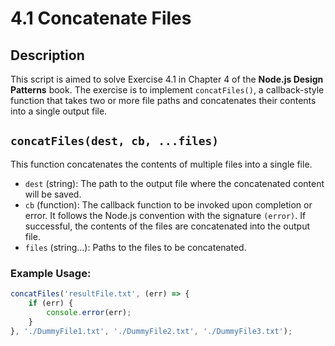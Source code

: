 # 4.1 Concatenate Files

## Description

This script is aimed to solve Exercise 4.1 in Chapter 4 of the __Node.js Design Patterns__ book. The exercise is to implement `concatFiles()`, a callback-style function that takes two or more file paths and concatenates their contents into a single output file.

## `concatFiles(dest, cb, ...files)`

This function concatenates the contents of multiple files into a single file.

- `dest` (string): The path to the output file where the concatenated content will be saved.
- `cb` (function): The callback function to be invoked upon completion or error. It follows the Node.js convention with the signature `(error)`. If successful, the contents of the files are concatenated into the output file.
- `files` (string...): Paths to the files to be concatenated.

### Example Usage:

```javascript
concatFiles('resultFile.txt', (err) => {
    if (err) {
        console.error(err);
    }
}, './DummyFile1.txt', './DummyFile2.txt', './DummyFile3.txt');
